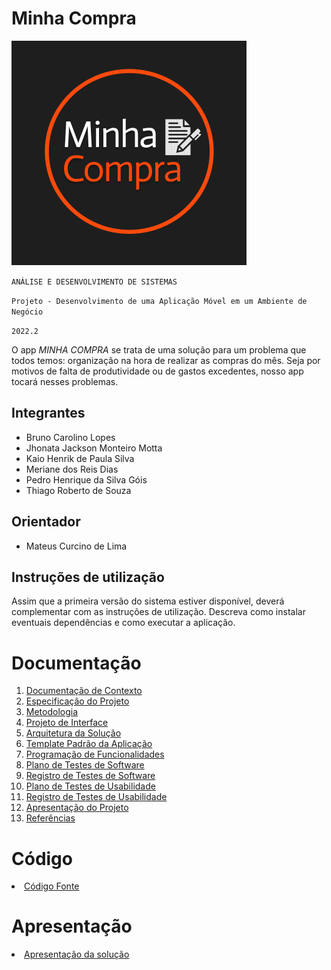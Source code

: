 # Minha Compra

![Logo MINHA COMPRA](docs/img/logo.PNG)

`ANÁLISE E DESENVOLVIMENTO DE SISTEMAS`

`Projeto - Desenvolvimento de uma Aplicação Móvel em um Ambiente de Negócio`

`2022.2`

O app _MINHA COMPRA_ se trata de uma solução para um problema que todos temos: organização na hora de realizar as compras do mês. Seja por motivos de falta de produtividade ou de gastos excedentes, nosso app tocará nesses problemas.

## Integrantes

* Bruno Carolino Lopes
* Jhonata Jackson Monteiro Motta
* Kaio Henrik de Paula Silva
* Meriane dos Reis Dias
* Pedro Henrique da Silva Góis
* Thiago Roberto de Souza

## Orientador

* Mateus Curcino de Lima

## Instruções de utilização

Assim que a primeira versão do sistema estiver disponível, deverá complementar com as instruções de utilização. Descreva como instalar eventuais dependências e como executar a aplicação.

# Documentação

<ol>
<li><a href="docs/01-Documentação de Contexto.md"> Documentação de Contexto</a></li>
<li><a href="docs/02-Especificação do Projeto.md"> Especificação do Projeto</a></li>
<li><a href="docs/03-Metodologia.md"> Metodologia</a></li>
<li><a href="docs/04-Projeto de Interface.md"> Projeto de Interface</a></li>
<li><a href="docs/05-Arquitetura da Solução.md"> Arquitetura da Solução</a></li>
<li><a href="docs/06-Template Padrão da Aplicação.md"> Template Padrão da Aplicação</a></li>
<li><a href="docs/07-Programação de Funcionalidades.md"> Programação de Funcionalidades</a></li>
<li><a href="docs/08-Plano de Testes de Software.md"> Plano de Testes de Software</a></li>
<li><a href="docs/09-Registro de Testes de Software.md"> Registro de Testes de Software</a></li>
<li><a href="docs/10-Plano de Testes de Usabilidade.md"> Plano de Testes de Usabilidade</a></li>
<li><a href="docs/11-Registro de Testes de Usabilidade.md"> Registro de Testes de Usabilidade</a></li>
<li><a href="docs/12-Apresentação do Projeto.md"> Apresentação do Projeto</a></li>
<li><a href="docs/13-Referências.md"> Referências</a></li>
</ol>

# Código

<li><a href="src/MinhaCompra"> Código Fonte</a></li>

# Apresentação

<li><a href="presentation/README.md"> Apresentação da solução</a></li>
